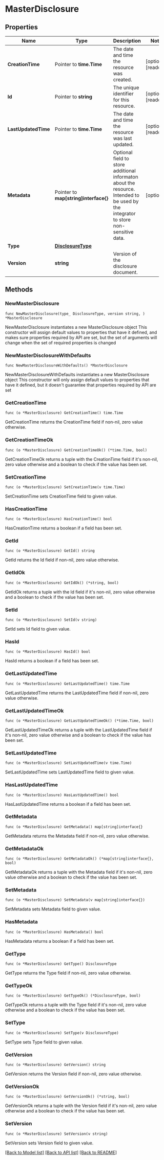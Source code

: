 # MasterDisclosure

## Properties

Name | Type | Description | Notes
------------ | ------------- | ------------- | -------------
**CreationTime** | Pointer to **time.Time** | The date and time the resource was created. | [optional] [readonly] 
**Id** | Pointer to **string** | The unique identifier for this resource. | [optional] [readonly] 
**LastUpdatedTime** | Pointer to **time.Time** | The date and time the resource was last updated. | [optional] [readonly] 
**Metadata** | Pointer to **map[string]interface{}** | Optional field to store additional informaton about the resource.  Intended to be used by the integrator to store non-sensitive data.  | [optional] 
**Type** | [**DisclosureType**](DisclosureType.md) |  | 
**Version** | **string** | Version of the disclosure document. | 

## Methods

### NewMasterDisclosure

`func NewMasterDisclosure(type_ DisclosureType, version string, ) *MasterDisclosure`

NewMasterDisclosure instantiates a new MasterDisclosure object
This constructor will assign default values to properties that have it defined,
and makes sure properties required by API are set, but the set of arguments
will change when the set of required properties is changed

### NewMasterDisclosureWithDefaults

`func NewMasterDisclosureWithDefaults() *MasterDisclosure`

NewMasterDisclosureWithDefaults instantiates a new MasterDisclosure object
This constructor will only assign default values to properties that have it defined,
but it doesn't guarantee that properties required by API are set

### GetCreationTime

`func (o *MasterDisclosure) GetCreationTime() time.Time`

GetCreationTime returns the CreationTime field if non-nil, zero value otherwise.

### GetCreationTimeOk

`func (o *MasterDisclosure) GetCreationTimeOk() (*time.Time, bool)`

GetCreationTimeOk returns a tuple with the CreationTime field if it's non-nil, zero value otherwise
and a boolean to check if the value has been set.

### SetCreationTime

`func (o *MasterDisclosure) SetCreationTime(v time.Time)`

SetCreationTime sets CreationTime field to given value.

### HasCreationTime

`func (o *MasterDisclosure) HasCreationTime() bool`

HasCreationTime returns a boolean if a field has been set.

### GetId

`func (o *MasterDisclosure) GetId() string`

GetId returns the Id field if non-nil, zero value otherwise.

### GetIdOk

`func (o *MasterDisclosure) GetIdOk() (*string, bool)`

GetIdOk returns a tuple with the Id field if it's non-nil, zero value otherwise
and a boolean to check if the value has been set.

### SetId

`func (o *MasterDisclosure) SetId(v string)`

SetId sets Id field to given value.

### HasId

`func (o *MasterDisclosure) HasId() bool`

HasId returns a boolean if a field has been set.

### GetLastUpdatedTime

`func (o *MasterDisclosure) GetLastUpdatedTime() time.Time`

GetLastUpdatedTime returns the LastUpdatedTime field if non-nil, zero value otherwise.

### GetLastUpdatedTimeOk

`func (o *MasterDisclosure) GetLastUpdatedTimeOk() (*time.Time, bool)`

GetLastUpdatedTimeOk returns a tuple with the LastUpdatedTime field if it's non-nil, zero value otherwise
and a boolean to check if the value has been set.

### SetLastUpdatedTime

`func (o *MasterDisclosure) SetLastUpdatedTime(v time.Time)`

SetLastUpdatedTime sets LastUpdatedTime field to given value.

### HasLastUpdatedTime

`func (o *MasterDisclosure) HasLastUpdatedTime() bool`

HasLastUpdatedTime returns a boolean if a field has been set.

### GetMetadata

`func (o *MasterDisclosure) GetMetadata() map[string]interface{}`

GetMetadata returns the Metadata field if non-nil, zero value otherwise.

### GetMetadataOk

`func (o *MasterDisclosure) GetMetadataOk() (*map[string]interface{}, bool)`

GetMetadataOk returns a tuple with the Metadata field if it's non-nil, zero value otherwise
and a boolean to check if the value has been set.

### SetMetadata

`func (o *MasterDisclosure) SetMetadata(v map[string]interface{})`

SetMetadata sets Metadata field to given value.

### HasMetadata

`func (o *MasterDisclosure) HasMetadata() bool`

HasMetadata returns a boolean if a field has been set.

### GetType

`func (o *MasterDisclosure) GetType() DisclosureType`

GetType returns the Type field if non-nil, zero value otherwise.

### GetTypeOk

`func (o *MasterDisclosure) GetTypeOk() (*DisclosureType, bool)`

GetTypeOk returns a tuple with the Type field if it's non-nil, zero value otherwise
and a boolean to check if the value has been set.

### SetType

`func (o *MasterDisclosure) SetType(v DisclosureType)`

SetType sets Type field to given value.


### GetVersion

`func (o *MasterDisclosure) GetVersion() string`

GetVersion returns the Version field if non-nil, zero value otherwise.

### GetVersionOk

`func (o *MasterDisclosure) GetVersionOk() (*string, bool)`

GetVersionOk returns a tuple with the Version field if it's non-nil, zero value otherwise
and a boolean to check if the value has been set.

### SetVersion

`func (o *MasterDisclosure) SetVersion(v string)`

SetVersion sets Version field to given value.



[[Back to Model list]](../README.md#documentation-for-models) [[Back to API list]](../README.md#documentation-for-api-endpoints) [[Back to README]](../README.md)


